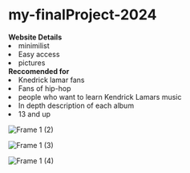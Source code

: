 # my-finalProject-2024
<head> <b>Website Details </b> </head>
<li> minimilist </li>
<li> Easy access </li>
<li> pictures</li>
<head> <b> Reccomended for</b></head>
<li> Knedrick lamar fans</li>
<li> Fans of hip-hop </li>
<li> people who want to learn Kendrick Lamars music</li>
<li> In depth description of each album</li>
<li>13 and up </li>


![Frame 1 (2)](https://github.com/user-attachments/assets/08f2099e-1f8d-44fc-961f-644d0d066261)



![Frame 1 (3)](https://github.com/user-attachments/assets/6a7eb6be-4d82-4e4b-bca7-19a0eeb3807a)

![Frame 1 (4)](https://github.com/user-attachments/assets/0a376035-2b4f-44f6-8fa8-8f2a761fbae5)
